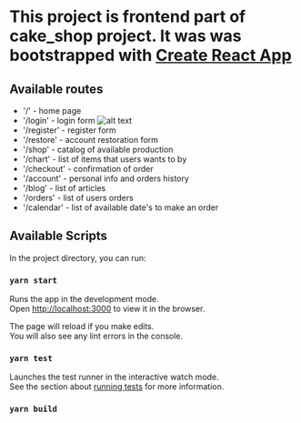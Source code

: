 # This project is frontend part of cake_shop project. It was was bootstrapped with [Create React App](https://github.com/facebook/create-react-app)

## Available routes

- '/' - home page
- '/login' - login form
  ![alt text](https://raw.githubusercontent.com/alexshtilman/cake_shop_frontend_react_rest/master/screenshots/LoginPage.png)
- '/register' - register form
- '/restore' - account restoration form
- '/shop' - catalog of available production
- '/chart' - list of items that users wants to by
- '/checkout' - confirmation of order
- '/account' - personal info and orders history
- '/blog' - list of articles
- '/orders' - list of users orders
- '/calendar' - list of available date's to make an order

## Available Scripts

In the project directory, you can run:

### `yarn start`

Runs the app in the development mode.<br />
Open [http://localhost:3000](http://localhost:3000) to view it in the browser.

The page will reload if you make edits.<br />
You will also see any lint errors in the console.

### `yarn test`

Launches the test runner in the interactive watch mode.<br />
See the section about [running tests](https://facebook.github.io/create-react-app/docs/running-tests) for more information.

### `yarn build`
